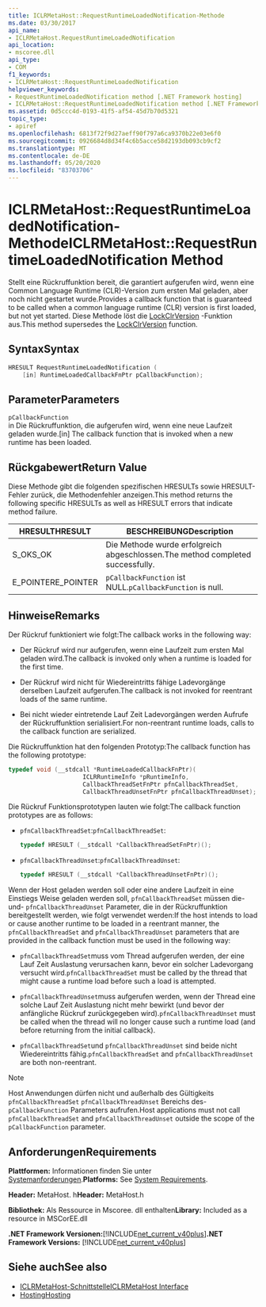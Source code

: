 ```yaml
---
title: ICLRMetaHost::RequestRuntimeLoadedNotification-Methode
ms.date: 03/30/2017
api_name:
- ICLRMetaHost.RequestRuntimeLoadedNotification
api_location:
- mscoree.dll
api_type:
- COM
f1_keywords:
- ICLRMetaHost::RequestRuntimeLoadedNotification
helpviewer_keywords:
- RequestRuntimeLoadedNotification method [.NET Framework hosting]
- ICLRMetaHost::RequestRuntimeLoadedNotification method [.NET Framework hosting]
ms.assetid: 0d5ccc4d-0193-41f5-af54-45d7b70d5321
topic_type:
- apiref
ms.openlocfilehash: 6813f72f9d27aeff90f797a6ca9370b22e03e6f0
ms.sourcegitcommit: 0926684d8d34f4c6b5acce58d2193db093cb9cf2
ms.translationtype: MT
ms.contentlocale: de-DE
ms.lasthandoff: 05/20/2020
ms.locfileid: "83703706"
---
```

# <a name="iclrmetahostrequestruntimeloadednotification-method"></a><span data-ttu-id="53815-102">ICLRMetaHost::RequestRuntimeLoadedNotification-Methode</span><span class="sxs-lookup"><span data-stu-id="53815-102">ICLRMetaHost::RequestRuntimeLoadedNotification Method</span></span>
<span data-ttu-id="53815-103">Stellt eine Rückruffunktion bereit, die garantiert aufgerufen wird, wenn eine Common Language Runtime (CLR)-Version zum ersten Mal geladen, aber noch nicht gestartet wurde.</span><span class="sxs-lookup"><span data-stu-id="53815-103">Provides a callback function that is guaranteed to be called when a common language runtime (CLR) version is first loaded, but not yet started.</span></span> <span data-ttu-id="53815-104">Diese Methode löst die [LockClrVersion](lockclrversion-function.md) -Funktion aus.</span><span class="sxs-lookup"><span data-stu-id="53815-104">This method supersedes the [LockClrVersion](lockclrversion-function.md) function.</span></span>  
  
## <a name="syntax"></a><span data-ttu-id="53815-105">Syntax</span><span class="sxs-lookup"><span data-stu-id="53815-105">Syntax</span></span>  
  
```cpp  
HRESULT RequestRuntimeLoadedNotification (  
    [in] RuntimeLoadedCallbackFnPtr pCallbackFunction);  
```  
  
## <a name="parameters"></a><span data-ttu-id="53815-106">Parameter</span><span class="sxs-lookup"><span data-stu-id="53815-106">Parameters</span></span>  
 `pCallbackFunction`  
 <span data-ttu-id="53815-107">in Die Rückruffunktion, die aufgerufen wird, wenn eine neue Laufzeit geladen wurde.</span><span class="sxs-lookup"><span data-stu-id="53815-107">[in] The callback function that is invoked when a new runtime has been loaded.</span></span>  
  
## <a name="return-value"></a><span data-ttu-id="53815-108">Rückgabewert</span><span class="sxs-lookup"><span data-stu-id="53815-108">Return Value</span></span>  
 <span data-ttu-id="53815-109">Diese Methode gibt die folgenden spezifischen HRESULTs sowie HRESULT-Fehler zurück, die Methodenfehler anzeigen.</span><span class="sxs-lookup"><span data-stu-id="53815-109">This method returns the following specific HRESULTs as well as HRESULT errors that indicate method failure.</span></span>  
  
|<span data-ttu-id="53815-110">HRESULT</span><span class="sxs-lookup"><span data-stu-id="53815-110">HRESULT</span></span>|<span data-ttu-id="53815-111">BESCHREIBUNG</span><span class="sxs-lookup"><span data-stu-id="53815-111">Description</span></span>|  
|-------------|-----------------|  
|<span data-ttu-id="53815-112">S_OK</span><span class="sxs-lookup"><span data-stu-id="53815-112">S_OK</span></span>|<span data-ttu-id="53815-113">Die Methode wurde erfolgreich abgeschlossen.</span><span class="sxs-lookup"><span data-stu-id="53815-113">The method completed successfully.</span></span>|  
|<span data-ttu-id="53815-114">E_POINTER</span><span class="sxs-lookup"><span data-stu-id="53815-114">E_POINTER</span></span>|<span data-ttu-id="53815-115">`pCallbackFunction` ist NULL.</span><span class="sxs-lookup"><span data-stu-id="53815-115">`pCallbackFunction` is null.</span></span>|  
  
## <a name="remarks"></a><span data-ttu-id="53815-116">Hinweise</span><span class="sxs-lookup"><span data-stu-id="53815-116">Remarks</span></span>  
 <span data-ttu-id="53815-117">Der Rückruf funktioniert wie folgt:</span><span class="sxs-lookup"><span data-stu-id="53815-117">The callback works in the following way:</span></span>  
  
- <span data-ttu-id="53815-118">Der Rückruf wird nur aufgerufen, wenn eine Laufzeit zum ersten Mal geladen wird.</span><span class="sxs-lookup"><span data-stu-id="53815-118">The callback is invoked only when a runtime is loaded for the first time.</span></span>  
  
- <span data-ttu-id="53815-119">Der Rückruf wird nicht für Wiedereintritts fähige Ladevorgänge derselben Laufzeit aufgerufen.</span><span class="sxs-lookup"><span data-stu-id="53815-119">The callback is not invoked for reentrant loads of the same runtime.</span></span>  
  
- <span data-ttu-id="53815-120">Bei nicht wieder eintretende Lauf Zeit Ladevorgängen werden Aufrufe der Rückruffunktion serialisiert.</span><span class="sxs-lookup"><span data-stu-id="53815-120">For non-reentrant runtime loads, calls to the callback function are serialized.</span></span>  
  
 <span data-ttu-id="53815-121">Die Rückruffunktion hat den folgenden Prototyp:</span><span class="sxs-lookup"><span data-stu-id="53815-121">The callback function has the following prototype:</span></span>  
  
```cpp  
typedef void (__stdcall *RuntimeLoadedCallbackFnPtr)(  
                     ICLRRuntimeInfo *pRuntimeInfo,  
                     CallbackThreadSetFnPtr pfnCallbackThreadSet,  
                     CallbackThreadUnsetFnPtr pfnCallbackThreadUnset);  
```  
  
 <span data-ttu-id="53815-122">Die Rückruf Funktionsprototypen lauten wie folgt:</span><span class="sxs-lookup"><span data-stu-id="53815-122">The callback function prototypes are as follows:</span></span>  
  
- <span data-ttu-id="53815-123">`pfnCallbackThreadSet`:</span><span class="sxs-lookup"><span data-stu-id="53815-123">`pfnCallbackThreadSet`:</span></span>  
  
    ```cpp  
    typedef HRESULT (__stdcall *CallbackThreadSetFnPtr)();  
    ```  
  
- <span data-ttu-id="53815-124">`pfnCallbackThreadUnset`:</span><span class="sxs-lookup"><span data-stu-id="53815-124">`pfnCallbackThreadUnset`:</span></span>  
  
    ```cpp  
    typedef HRESULT (__stdcall *CallbackThreadUnsetFnPtr)();  
    ```  
  
 <span data-ttu-id="53815-125">Wenn der Host geladen werden soll oder eine andere Laufzeit in eine Einstiegs Weise geladen werden soll, `pfnCallbackThreadSet` müssen die-und- `pfnCallbackThreadUnset` Parameter, die in der Rückruffunktion bereitgestellt werden, wie folgt verwendet werden:</span><span class="sxs-lookup"><span data-stu-id="53815-125">If the host intends to load or cause another runtime to be loaded in a reentrant manner, the `pfnCallbackThreadSet` and `pfnCallbackThreadUnset` parameters that are provided in the callback function must be used in the following way:</span></span>  
  
- <span data-ttu-id="53815-126">`pfnCallbackThreadSet`muss vom Thread aufgerufen werden, der eine Lauf Zeit Auslastung verursachen kann, bevor ein solcher Ladevorgang versucht wird.</span><span class="sxs-lookup"><span data-stu-id="53815-126">`pfnCallbackThreadSet` must be called by the thread that might cause a runtime load before such a load is attempted.</span></span>  
  
- <span data-ttu-id="53815-127">`pfnCallbackThreadUnset`muss aufgerufen werden, wenn der Thread eine solche Lauf Zeit Auslastung nicht mehr bewirkt (und bevor der anfängliche Rückruf zurückgegeben wird).</span><span class="sxs-lookup"><span data-stu-id="53815-127">`pfnCallbackThreadUnset` must be called when the thread will no longer cause such a runtime load (and before returning from the initial callback).</span></span>  
  
- <span data-ttu-id="53815-128">`pfnCallbackThreadSet`und `pfnCallbackThreadUnset` sind beide nicht Wiedereintritts fähig.</span><span class="sxs-lookup"><span data-stu-id="53815-128">`pfnCallbackThreadSet` and `pfnCallbackThreadUnset` are both non-reentrant.</span></span>  
  
> [!NOTE]
> <span data-ttu-id="53815-129">Host Anwendungen dürfen nicht und außerhalb des Gültigkeits `pfnCallbackThreadSet` `pfnCallbackThreadUnset` Bereichs des- `pCallbackFunction` Parameters aufrufen.</span><span class="sxs-lookup"><span data-stu-id="53815-129">Host applications must not call `pfnCallbackThreadSet` and `pfnCallbackThreadUnset` outside the scope of the `pCallbackFunction` parameter.</span></span>  
  
## <a name="requirements"></a><span data-ttu-id="53815-130">Anforderungen</span><span class="sxs-lookup"><span data-stu-id="53815-130">Requirements</span></span>  
 <span data-ttu-id="53815-131">**Plattformen:** Informationen finden Sie unter [Systemanforderungen](../../get-started/system-requirements.md).</span><span class="sxs-lookup"><span data-stu-id="53815-131">**Platforms:** See [System Requirements](../../get-started/system-requirements.md).</span></span>  
  
 <span data-ttu-id="53815-132">**Header:** MetaHost. h</span><span class="sxs-lookup"><span data-stu-id="53815-132">**Header:** MetaHost.h</span></span>  
  
 <span data-ttu-id="53815-133">**Bibliothek:** Als Ressource in Mscoree. dll enthalten</span><span class="sxs-lookup"><span data-stu-id="53815-133">**Library:** Included as a resource in MSCorEE.dll</span></span>  
  
 <span data-ttu-id="53815-134">**.NET Framework Versionen:**[!INCLUDE[net_current_v40plus](../../../../includes/net-current-v40plus-md.md)]</span><span class="sxs-lookup"><span data-stu-id="53815-134">**.NET Framework Versions:** [!INCLUDE[net_current_v40plus](../../../../includes/net-current-v40plus-md.md)]</span></span>  
  
## <a name="see-also"></a><span data-ttu-id="53815-135">Siehe auch</span><span class="sxs-lookup"><span data-stu-id="53815-135">See also</span></span>

- [<span data-ttu-id="53815-136">ICLRMetaHost-Schnittstelle</span><span class="sxs-lookup"><span data-stu-id="53815-136">ICLRMetaHost Interface</span></span>](iclrmetahost-interface.md)
- [<span data-ttu-id="53815-137">Hosting</span><span class="sxs-lookup"><span data-stu-id="53815-137">Hosting</span></span>](index.md)
